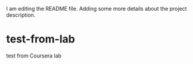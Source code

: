I am editing the README file. Adding some more details about the project description.

# test-from-lab
test from Coursera lab
